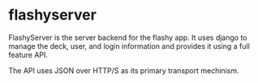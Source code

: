 flashyserver
============

FlashyServer is the server backend for the flashy app. It uses django to manage the deck, user, and login information
and provides it using a full feature API.

The API uses JSON over HTTP/S as its primary transport mechinism. 
